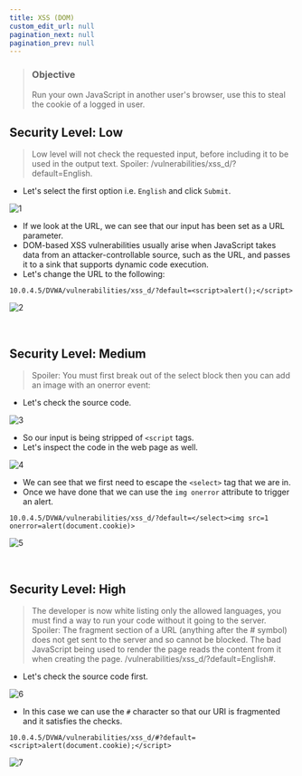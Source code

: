 ```yaml
---
title: XSS (DOM)
custom_edit_url: null
pagination_next: null
pagination_prev: null
---
```


> ### Objective
> Run your own JavaScript in another user's browser, use this to steal the cookie of a logged in user.

## Security Level: Low
> Low level will not check the requested input, before including it to be used in the output text. Spoiler: /vulnerabilities/xss_d/?default=English<script>alert(1)</script>.
- Let's select the first option i.e. `English` and click `Submit`.

![1](https://github.com/Knign/Write-ups/assets/110326359/959ff393-694b-422d-aa1a-50c41213ce94)

- If we look at the URL, we can see that our input has been set as a URL parameter.
- DOM-based XSS vulnerabilities usually arise when JavaScript takes data from an attacker-controllable source, such as the URL, and passes it to a sink that supports dynamic code execution.
- Let's change the URL to the following:
```
10.0.4.5/DVWA/vulnerabilities/xss_d/?default=<script>alert();</script>
```

![2](https://github.com/Knign/Write-ups/assets/110326359/040fb1b1-eedc-4899-a79d-97d420e098f5)

&nbsp;


## Security Level: Medium
<!---
> The developer has tried to add a simple pattern matching to remove any references to "<script>" to disable any JavaScript. Find a way to run JavaScript without using the script tags.
-->
> Spoiler: You must first break out of the select block then you can add an image with an onerror event:
<!---
> /vulnerabilities/xss_d/?default=English>/option></select><img src='x' onerror='alert(1)'>.
-->
- Let's check the source code.

![3](https://github.com/Knign/Write-ups/assets/110326359/ac7216de-a267-4126-9ff7-c0c38fa67bee)

- So our input is being stripped of `<script` tags.
- Let's inspect the code in the web page as well.

![4](https://github.com/Knign/Write-ups/assets/110326359/a0fe7593-ebce-4bb2-a364-379469ccfce9)

- We can see that we first need to escape the `<select>` tag that we are in.
- Once we have done that we can use the `img onerror` attribute to trigger an alert.
```
10.0.4.5/DVWA/vulnerabilities/xss_d/?default=</select><img src=1 onerror=alert(document.cookie)>
```

![5](https://github.com/Knign/Write-ups/assets/110326359/a57d294d-0d1d-4841-a41a-e93a08410b5b)

&nbsp;


## Security Level: High
> The developer is now white listing only the allowed languages, you must find a way to run your code without it going to the server. Spoiler: The fragment section of a URL (anything after the # symbol) does not get sent to the server and so cannot be blocked. The bad JavaScript being used to render the page reads the content from it when creating the page. /vulnerabilities/xss_d/?default=English#<script>print();</script>.
- Let's check the source code first.

![6](https://github.com/Knign/Write-ups/assets/110326359/602f9853-2478-423b-a9f6-1f0d31c5710e)

- In this case we can use the `#` character so that our URI is fragmented and it satisfies the checks.
```
10.0.4.5/DVWA/vulnerabilities/xss_d/#?default=<script>alert(document.cookie);</script>
```

![7](https://github.com/Knign/Write-ups/assets/110326359/1d08e85f-3bcb-4a4a-bf9a-2eede0611040)
